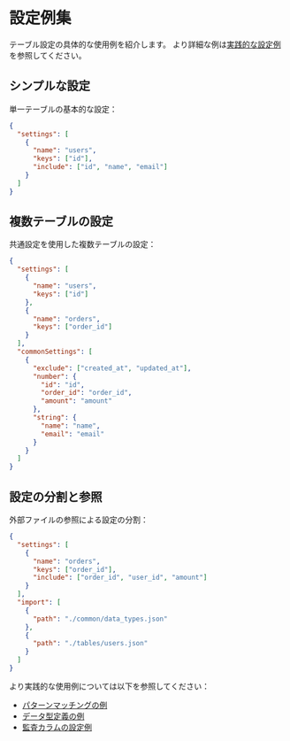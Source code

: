 # 設定例集

テーブル設定の具体的な使用例を紹介します。
より詳細な例は[実践的な設定例](01-settings-examples-advanced.md)を参照してください。

## シンプルな設定

単一テーブルの基本的な設定：
```json
{
  "settings": [
    {
      "name": "users",
      "keys": ["id"],
      "include": ["id", "name", "email"]
    }
  ]
}
```

## 複数テーブルの設定

共通設定を使用した複数テーブルの設定：
```json
{
  "settings": [
    {
      "name": "users",
      "keys": ["id"]
    },
    {
      "name": "orders",
      "keys": ["order_id"]
    }
  ],
  "commonSettings": [
    {
      "exclude": ["created_at", "updated_at"],
      "number": {
        "id": "id",
        "order_id": "order_id",
        "amount": "amount"
      },
      "string": {
        "name": "name",
        "email": "email"
      }
    }
  ]
}
```

## 設定の分割と参照

外部ファイルの参照による設定の分割：
```json
{
  "settings": [
    {
      "name": "orders",
      "keys": ["order_id"],
      "include": ["order_id", "user_id", "amount"]
    }
  ],
  "import": [
    {
      "path": "./common/data_types.json"
    },
    {
      "path": "./tables/users.json"
    }
  ]
}
```

より実践的な使用例については以下を参照してください：
- [パターンマッチングの例](01-settings-examples-advanced.md#pattern-matching)
- [データ型定義の例](01-settings-examples-advanced.md#data-types)
- [監査カラムの設定例](01-settings-examples-advanced.md#audit-columns)